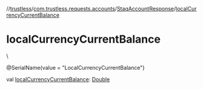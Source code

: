 //[trustless](../../../index.md)/[com.trustless.requests.accounts](../index.md)/[StaqAccountResponse](index.md)/[localCurrencyCurrentBalance](local-currency-current-balance.md)

# localCurrencyCurrentBalance

\

@SerialName(value = &quot;LocalCurrencyCurrentBalance&quot;)

val [localCurrencyCurrentBalance](local-currency-current-balance.md): [Double](https://kotlinlang.org/api/latest/jvm/stdlib/kotlin/-double/index.html)

